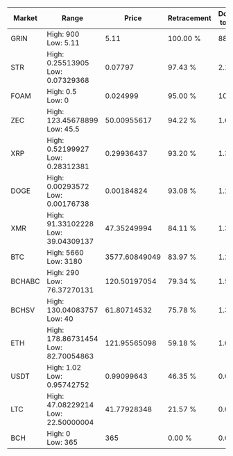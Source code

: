 | Market | Range | Price| Retracement | Doubles to 50% |
| --- | --- | --- | --- | --- |
| GRIN | High: 900<br />Low: 5.11 | 5.11 | 100.00 % | 88.56 |
| STR | High: 0.25513905<br />Low: 0.07329368 | 0.07797 | 97.43 % | 2.11 |
| FOAM | High: 0.5<br />Low: 0 | 0.024999 | 95.00 % | 10.00 |
| ZEC | High: 123.45678899<br />Low: 45.5 | 50.00955617 | 94.22 % | 1.69 |
| XRP | High: 0.52199927<br />Low: 0.28312381 | 0.29936437 | 93.20 % | 1.34 |
| DOGE | High: 0.00293572<br />Low: 0.00176738 | 0.00184824 | 93.08 % | 1.27 |
| XMR | High: 91.33102228<br />Low: 39.04309137 | 47.35249994 | 84.11 % | 1.38 |
| BTC | High: 5660<br />Low: 3180 | 3577.60849049 | 83.97 % | 1.24 |
| BCHABC | High: 290<br />Low: 76.37270131 | 120.50197054 | 79.34 % | 1.52 |
| BCHSV | High: 130.04083757<br />Low: 40 | 61.80714532 | 75.78 % | 1.38 |
| ETH | High: 178.86731454<br />Low: 82.70054863 | 121.95565098 | 59.18 % | 1.07 |
| USDT | High: 1.02<br />Low: 0.95742752 | 0.99099643 | 46.35 % | 0.00 |
| LTC | High: 47.08229214<br />Low: 22.50000004 | 41.77928348 | 21.57 % | 0.00 |
| BCH | High: 0<br />Low: 365 | 365 | 0.00 % | 0.00 |
